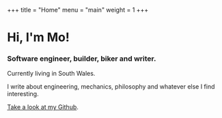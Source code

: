 +++
title = "Home"
menu = "main"
weight = 1
+++

# Hi, I'm Mo!

### Software engineer, builder, biker and writer.

Currently living in South Wales.

I write about engineering, mechanics, philosophy and whatever else I find interesting.

[Take a look at my Github](https://github.com/myl117).

